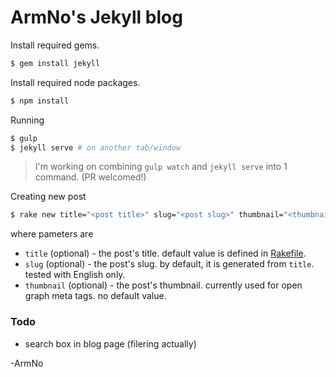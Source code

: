 # ArmNo's Jekyll blog

Install required gems.

```sh
$ gem install jekyll
```

Install required node packages.

```sh
$ npm install
```

Running

```sh
$ gulp
$ jekyll serve # on another tab/window
```

> I'm working on combining `gulp watch` and `jekyll serve` into 1 command. (PR welcomed!)

Creating new post

```sh
$ rake new title="<post title>" slug="<post slug>" thumbnail="<thumbnail image url>"
```

where pameters are

- `title` (optional) - the post's title. default value is defined in [Rakefile](https://github.com/armno/armno.github.io/blob/master/Rakefile#L7).
- `slug` (optional) - the post's slug. by default, it is generated from `title`. tested with English only.
- `thumbnail` (optional) - the post's thumbnail. currently used for open graph meta tags. no default value.

### Todo

- search box in blog page (filering actually)

-ArmNo
